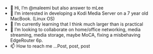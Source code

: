 - 👋 Hi, I’m @maleemi but also answer to mLee
- 👀 I’m interested in developing a Kodi Media Server on a 7 year old MacBook. (Linux OS)
- 🌱 I’m currently learning that I think much larger than is practical
- 💞️ I’m looking to collaborate on home/office networking, media streaming, media storage, maybe MoCA, fixing a misbehaving EdgeRouter 6p.
- 📫 How to reach me ...Post, post, post

<!---
maleemi/maleemi is a ✨ special ✨ repository because its `README.md` (this file) appears on your GitHub profile.
You can click the Preview link to take a look at your changes.
--->
